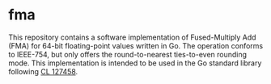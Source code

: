 # fma

This repository contains a software implementation of Fused-Multiply Add (FMA) for 64-bit floating-point values written in Go. The operation conforms to IEEE-754, but only offers the round-to-nearest ties-to-even rounding mode. This implementation is intended to be used in the Go standard library following [CL 127458](https://go-review.googlesource.com/c/go/+/127458).